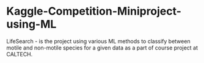 # Kaggle-Competition-Miniproject-using-ML
LifeSearch - is the project using various ML methods to classify between motile and non-motile species for a given data as a part of course project at CALTECH.

